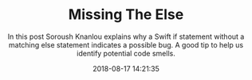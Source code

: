 ---
title: "Missing The Else"
subtitle: "In this post Soroush Knanlou explains why a Swift if statement without a matching else statement indicates a possible bug. A good tip to help us identify potential code smells."
tags: ["if","else","conditional"]
link: "http://khanlou.com/2018/08/missing-the-else/"
date: "2018-08-17 14:21:35"
---